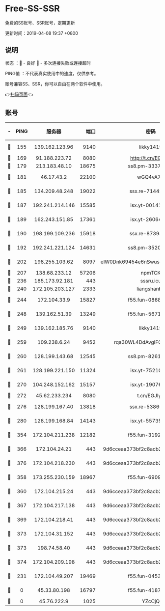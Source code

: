 # Free-SS-SSR

免费的SS账号、SSR账号，定期更新

更新时间：2019-04-08 19:37 +0800

## 说明

状态     ：🙂 - 良好 🙁 - 多次连接失败或连接超时

PING值   ：不代表真实使用中的速度，仅供参考。

账号兼容SS、SSR，你可以自由在两个软件中使用。

👉[扫码页面](https://liesauer.github.io/Free-SS-SSR/)👈

## 账号

|-|PING|服务器|端口|密码|加密方式|区域|
|:----:|:----:|:-----:|-----:|:----:|:----:|:----:|
|🙂|155|139.162.123.96|9140|likky1415|aes-256-cfb|JP|
|🙂|169|91.188.223.72|8080|http://t.cn/EGJIyrl|rc4-md5|RU|
|🙂|179|213.183.48.10|18675|ss8.pm-33373916|rc4-md5|RU|
|🙂|181|46.17.43.2|22100|wGQ4vA7D|aes-256-gcm|RU|
|🙂|185|134.209.48.248|19022|ssx.re-71445083|aes-256-cfb|US|
|🙂|187|192.241.214.146|15585|isx.yt-00141221|aes-256-cfb|US|
|🙂|189|162.243.151.85|17361|isx.yt-26064605|aes-256-cfb|US|
|🙂|190|198.199.109.236|15918|ssx.re-87395582|aes-256-cfb|US|
|🙂|192|192.241.221.124|14631|ss8.pm-35207592|aes-256-cfb|US|
|🙂|202|198.255.103.62|8097|eIW0Dnk69454e6nSwuspv9DmS201tQ0D|aes-256-cfb|US|
|🙂|207|138.68.233.12|57206|npmTCK|rc4-md5|US|
|🙂|236|185.173.92.181|443|sssru.icu|rc4-md5|RU|
|🙂|240|172.105.203.127|2333|liangshanbo|chacha20|JP|
|🙂|244|172.104.33.9|15827|f55.fun-08683608|aes-256-cfb|SG|
|🙂|248|139.162.51.39|13249|f55.fun-56718065|aes-256-cfb|SG|
|🙂|249|139.162.185.76|9140|likky1415|aes-256-cfb|DE|
|🙂|259|109.238.6.24|9452|rqa30WL4DdAvgIFG6Fs3znzTa|aes-256-cfb|FR|
|🙂|260|128.199.143.68|12545|ss8.pm-82618687|aes-256-cfb|SG|
|🙂|261|128.199.221.150|11324|isx.yt-75210873|aes-256-cfb|SG|
|🙂|270|104.248.152.162|15157|isx.yt-19076335|aes-256-cfb|SG|
|🙂|272|45.62.233.234|8080|t.cn/EGJIyrl|rc4-md5|CA|
|🙂|276|128.199.167.40|13818|ssx.re-53865653|aes-256-cfb|SG|
|🙂|280|128.199.168.84|14143|isx.yt-55735474|aes-256-cfb|SG|
|🙂|354|172.104.211.238|12182|f55.fun-31928569|aes-256-cfb|US|
|🙂|366|172.104.24.21|443|9d6cceaa373bf2c8acb22e60b6a58be6|aes-256-cfb|US|
|🙂|376|172.104.218.230|443|9d6cceaa373bf2c8acb22e60b6a58be6|aes-256-cfb|US|
|🙂|358|173.255.230.159|18967|f55.fun-69097414|aes-256-cfb|US|
|🙂|360|172.104.215.24|443|9d6cceaa373bf2c8acb22e60b6a58be6|aes-256-cfb|US|
|🙂|367|172.104.217.138|443|9d6cceaa373bf2c8acb22e60b6a58be6|aes-256-cfb|US|
|🙂|369|172.104.218.41|443|9d6cceaa373bf2c8acb22e60b6a58be6|aes-256-cfb|US|
|🙂|373|172.104.31.152|443|9d6cceaa373bf2c8acb22e60b6a58be6|aes-256-cfb|US|
|🙂|373|198.74.58.40|443|9d6cceaa373bf2c8acb22e60b6a58be6|aes-256-cfb|US|
|🙂|374|172.104.209.198|443|9d6cceaa373bf2c8acb22e60b6a58be6|aes-256-cfb|US|
|🙁|231|172.104.49.207|19469|f55.fun-04534559|aes-256-cfb|SG|
|🙁|0|45.33.80.198|16797|f55.fun-41876609|aes-256-cfb|US|
|🙁|0|45.76.222.9|1025|YZcCjQ|rc4-md5|JP|
